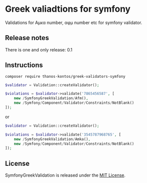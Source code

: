 # Greek valiadtions for symfony

Validations for Αμκα number, αφμ number etc for symfony validator.

## Release notes

There is one and only release: 0.1

## Instructions

`composer require thanos-kontos/greek-validators-symfony`

```php
$validator = Validation::createValidator();

$violations = $validator->validate('7865456587', [
    new /SymfonyGreekValidation/Afm(),
    new /Symfony/Component/Validator/Constraints/NotBlank()
]);
```

or

```php
$validator = Validation::createValidator();

$violations = $validator->validate('3545787968765', [
    new /SymfonyGreekValidation/Amka(),
    new /Symfony/Component/Validator/Constraints/NotBlank()
]);
```

## License

SymfonyGreekValidation is released under the [MIT License](https://opensource.org/licenses/MIT).